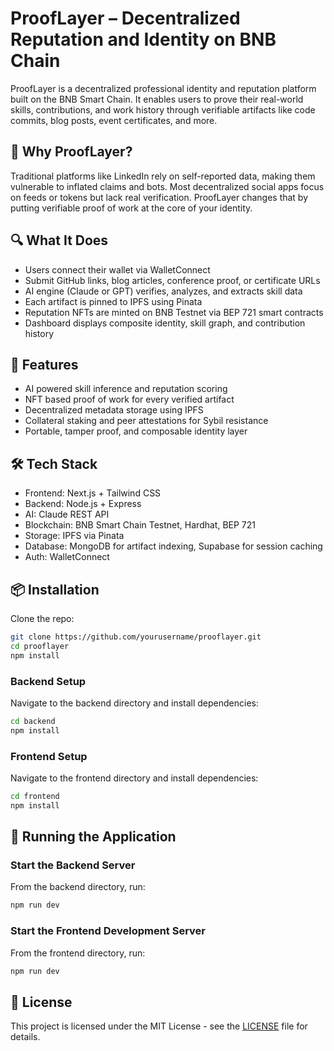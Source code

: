 # ProofLayer – Decentralized Reputation and Identity on BNB Chain

ProofLayer is a decentralized professional identity and reputation platform built on the BNB Smart Chain. It enables users to prove their real-world skills, contributions, and work history through verifiable artifacts like code commits, blog posts, event certificates, and more.

## 🚀 Why ProofLayer?

Traditional platforms like LinkedIn rely on self-reported data, making them vulnerable to inflated claims and bots. Most decentralized social apps focus on feeds or tokens but lack real verification. ProofLayer changes that by putting verifiable proof of work at the core of your identity.

## 🔍 What It Does

* Users connect their wallet via WalletConnect
* Submit GitHub links, blog articles, conference proof, or certificate URLs
* AI engine (Claude or GPT) verifies, analyzes, and extracts skill data
* Each artifact is pinned to IPFS using Pinata
* Reputation NFTs are minted on BNB Testnet via BEP 721 smart contracts
* Dashboard displays composite identity, skill graph, and contribution history

## 🧠 Features

* AI powered skill inference and reputation scoring
* NFT based proof of work for every verified artifact
* Decentralized metadata storage using IPFS
* Collateral staking and peer attestations for Sybil resistance
* Portable, tamper proof, and composable identity layer

## 🛠️ Tech Stack

* Frontend: Next.js + Tailwind CSS
* Backend: Node.js + Express
* AI: Claude REST API
* Blockchain: BNB Smart Chain Testnet, Hardhat, BEP 721
* Storage: IPFS via Pinata
* Database: MongoDB for artifact indexing, Supabase for session caching
* Auth: WalletConnect

## 📦 Installation

Clone the repo:

```bash
git clone https://github.com/yourusername/prooflayer.git
cd prooflayer
npm install
```

### Backend Setup

Navigate to the backend directory and install dependencies:

```bash
cd backend
npm install
```

### Frontend Setup

Navigate to the frontend directory and install dependencies:

```bash
cd frontend
npm install
```

## 🚀 Running the Application

### Start the Backend Server

From the backend directory, run:

```bash
npm run dev
```

### Start the Frontend Development Server

From the frontend directory, run:

```bash
npm run dev
```

## 📄 License

This project is licensed under the MIT License - see the [LICENSE](LICENSE) file for details.